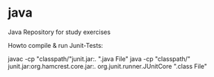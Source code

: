 # java

Java Repository for study exercises 

Howto compile & run Junit-Tests:

javac -cp "classpath/"junit.jar:. ".java File"
java -cp "classpath/" junit.jar:org.hamcrest.core.jar:. org.junit.runner.JUnitCore ".class File"

